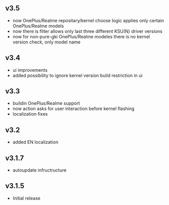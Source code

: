 ## v3.5
- now OnePlus/Realme repositary/kernel choose logic applies only certain OnePlus/Realme models
- now there is filter allows only last three different KSU(N) driver versions
- now for non-pure-gki OnePlus/Realme modeles there is no kernel version check, only model name
## v3.4
- ui improvements
- added possibility to ignore kernel version build restriction in ui
## v3.3
- buildin OnePlus/Realme support
- now action asks for user interaction before kernel flashing
- localization fixes
## v3.2
- added EN localization
## v3.1.7
- autoupdate infructructure
## v3.1.5 
- Initial release